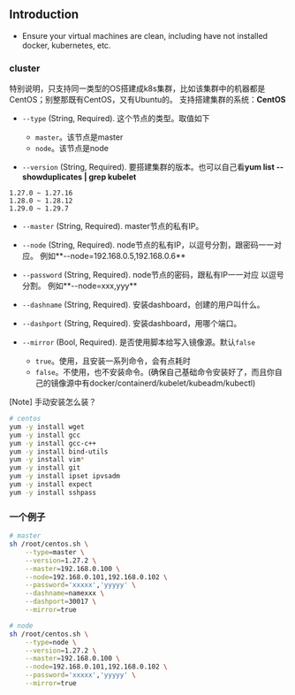 

## Introduction

* Ensure your virtual machines are clean, including have not installed docker, kubernetes, etc.

### cluster

特别说明，只支持同一类型的OS搭建成k8s集群，比如该集群中的机器都是CentOS；别整那既有CentOS，又有Ubuntu的。
支持搭建集群的系统：**CentOS**

* `--type` (String, Required). 这个节点的类型。取值如下
  - `master`。该节点是master
  - `node`。该节点是node

* `--version` (String, Required). 要搭建集群的版本。也可以自己看**yum list --showduplicates | grep kubelet**
```
1.27.0 ~ 1.27.16
1.28.0 ~ 1.28.12
1.29.0 ~ 1.29.7
```

* `--master` (String, Required). master节点的私有IP。

* `--node` (String, Required). node节点的私有IP，以逗号分割，跟密码一一对应。
  例如**--node=192.168.0.5,192.168.0.6**

* `--password` (String, Required). node节点的密码，跟私有IP一一对应 以逗号分割。
  例如**--node=xxx,yyy**

* `--dashname` (String, Required). 安装dashboard，创建的用户叫什么。

* `--dashport` (String, Required). 安装dashboard，用哪个端口。

* `--mirror` (Bool, Required). 是否使用脚本给写入镜像源。默认`false`
  - `true`。使用，且安装一系列命令，会有点耗时
  - `false`。不使用，也不安装命令。(确保自己基础命令安装好了，而且你自己的镜像源中有docker/containerd/kubelet/kubeadm/kubectl)

[Note] 手动安装怎么装？
```bash
# centos
yum -y install wget
yum -y install gcc
yum -y install gcc-c++
yum -y install bind-utils
yum -y install vim*
yum -y install git
yum -y install ipset ipvsadm
yum -y install expect
yum -y install sshpass
```

### 一个例子
```bash
# master
sh /root/centos.sh \
	--type=master \
	--version=1.27.2 \
	--master=192.168.0.100 \
	--node=192.168.0.101,192.168.0.102 \
	--password='xxxxx','yyyyy' \
	--dashname=namexxx \
	--dashport=30017 \
	--mirror=true

# node
sh /root/centos.sh \
	--type=node \
	--version=1.27.2 \
	--master=192.168.0.100 \
	--node=192.168.0.101,192.168.0.102 \
	--password='xxxxx','yyyyy' \
	--mirror=true
```

